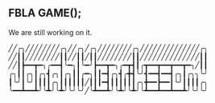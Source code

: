## FBLA GAME();

We are still working on it.

╱╱╭╮╱╱╱╱╱╱╱╱╭╮╱╱╭╮╱╭╮╱╱╱╱╱╱╱╱╭╮╱╱╱╱╱╱╱╱╱╱╱╱╱╱╭╮
╱╱┃┃╱╱╱╱╱╱╱╱┃┃╱╱┃┃╱┃┃╱╱╱╱╱╱╱╱┃┃╱╱╱╱╱╱╱╱╱╱╱╱╱╱┃┃
╱╱┃┣━━┳━╮╭━━┫╰━╮┃╰━╯┣━━┳━╮╭━┳┫┃╭┳━━┳━━┳━━┳━╮╱┃┃
╭╮┃┃╭╮┃╭╮┫╭╮┃╭╮┃┃╭━╮┃┃━┫╭╮┫╭╋┫╰╯┫━━┫━━┫╭╮┃╭╮╮╰╯
┃╰╯┃╰╯┃┃┃┃╭╮┃┃┃┃┃┃╱┃┃┃━┫┃┃┃┃┃┃╭╮╋━━┣━━┃╰╯┃┃┃┃╭╮
╰━━┻━━┻╯╰┻╯╰┻╯╰╯╰╯╱╰┻━━┻╯╰┻╯╰┻╯╰┻━━┻━━┻━━┻╯╰╯╰╯

